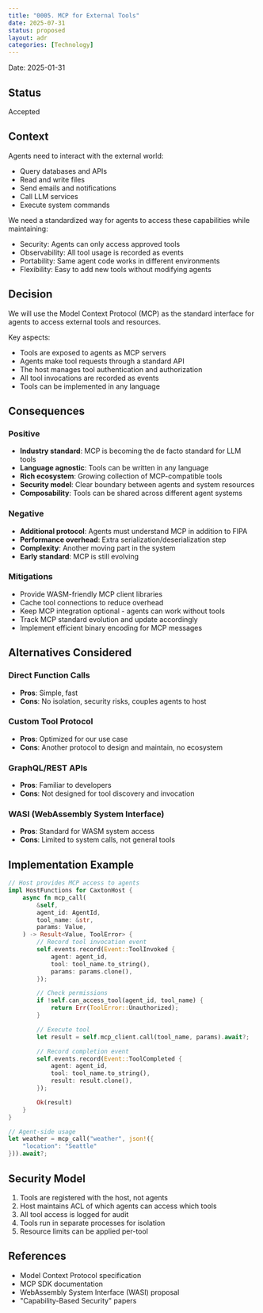 ```yaml
---
title: "0005. MCP for External Tools"
date: 2025-07-31
status: proposed
layout: adr
categories: [Technology]
---
```



Date: 2025-01-31

## Status

Accepted

## Context

Agents need to interact with the external world:

- Query databases and APIs
- Read and write files
- Send emails and notifications
- Call LLM services
- Execute system commands

We need a standardized way for agents to access these capabilities while
maintaining:

- Security: Agents can only access approved tools
- Observability: All tool usage is recorded as events
- Portability: Same agent code works in different environments
- Flexibility: Easy to add new tools without modifying agents

## Decision

We will use the Model Context Protocol (MCP) as the standard interface for
agents to access external tools and resources.

Key aspects:

- Tools are exposed to agents as MCP servers
- Agents make tool requests through a standard API
- The host manages tool authentication and authorization
- All tool invocations are recorded as events
- Tools can be implemented in any language

## Consequences

### Positive

- **Industry standard**: MCP is becoming the de facto standard
  for LLM tools
- **Language agnostic**: Tools can be written in any language
- **Rich ecosystem**: Growing collection of MCP-compatible tools
- **Security model**: Clear boundary between agents and system resources
- **Composability**: Tools can be shared across different agent systems

### Negative

- **Additional protocol**: Agents must understand MCP in addition
  to FIPA
- **Performance overhead**: Extra serialization/deserialization step
- **Complexity**: Another moving part in the system
- **Early standard**: MCP is still evolving

### Mitigations

- Provide WASM-friendly MCP client libraries
- Cache tool connections to reduce overhead
- Keep MCP integration optional - agents can work without tools
- Track MCP standard evolution and update accordingly
- Implement efficient binary encoding for MCP messages

## Alternatives Considered

### Direct Function Calls

- **Pros**: Simple, fast
- **Cons**: No isolation, security risks, couples agents to host

### Custom Tool Protocol

- **Pros**: Optimized for our use case
- **Cons**: Another protocol to design and maintain, no ecosystem

### GraphQL/REST APIs

- **Pros**: Familiar to developers
- **Cons**: Not designed for tool discovery and invocation

### WASI (WebAssembly System Interface)

- **Pros**: Standard for WASM system access
- **Cons**: Limited to system calls, not general tools

## Implementation Example

```rust
// Host provides MCP access to agents
impl HostFunctions for CaxtonHost {
    async fn mcp_call(
        &self,
        agent_id: AgentId,
        tool_name: &str,
        params: Value,
    ) -> Result<Value, ToolError> {
        // Record tool invocation event
        self.events.record(Event::ToolInvoked {
            agent: agent_id,
            tool: tool_name.to_string(),
            params: params.clone(),
        });

        // Check permissions
        if !self.can_access_tool(agent_id, tool_name) {
            return Err(ToolError::Unauthorized);
        }

        // Execute tool
        let result = self.mcp_client.call(tool_name, params).await?;

        // Record completion event
        self.events.record(Event::ToolCompleted {
            agent: agent_id,
            tool: tool_name.to_string(),
            result: result.clone(),
        });

        Ok(result)
    }
}

// Agent-side usage
let weather = mcp_call("weather", json!({
    "location": "Seattle"
})).await?;
```

## Security Model

1. Tools are registered with the host, not agents
2. Host maintains ACL of which agents can access which tools
3. All tool access is logged for audit
4. Tools run in separate processes for isolation
5. Resource limits can be applied per-tool

## References

- Model Context Protocol specification
- MCP SDK documentation
- WebAssembly System Interface (WASI) proposal
- "Capability-Based Security" papers
